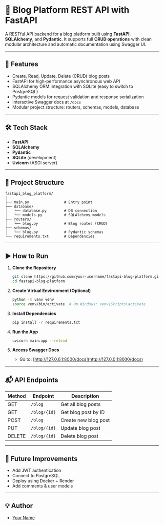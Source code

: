 # 📝 Blog Platform REST API with FastAPI

A RESTful API backend for a blog platform built using **FastAPI**, **SQLAlchemy**, and **Pydantic**. It supports full **CRUD operations** with clean modular architecture and automatic documentation using Swagger UI.

---

## 🚀 Features

- Create, Read, Update, Delete (CRUD) blog posts
- FastAPI for high-performance asynchronous web API
- SQLAlchemy ORM integration with SQLite (easy to switch to PostgreSQL)
- Pydantic models for request validation and response serialization
- Interactive Swagger docs at `/docs`
- Modular project structure: routers, schemas, models, database

---

## 🛠 Tech Stack

- **FastAPI**
- **SQLAlchemy**
- **Pydantic**
- **SQLite** (development)
- **Uvicorn** (ASGI server)

---

## 📂 Project Structure

```
fastapi_blog_platform/
│
├── main.py                # Entry point
├── database/
│   └── database.py        # DB connection
│   └── models.py          # SQLAlchemy models
├── routers/
│   └── blog.py            # Blog routes (CRUD)
├── schemas/
│   └── blog.py            # Pydantic schemas
└── requirements.txt       # Dependencies
```

---

## ▶️ How to Run

1. **Clone the Repository**
   ```bash
   git clone https://github.com/your-username/fastapi-blog-platform.git
   cd fastapi-blog-platform
   ```

2. **Create Virtual Environment (Optional)**
   ```bash
   python -m venv venv
   source venv/bin/activate  # On Windows: venv\Scripts\activate
   ```

3. **Install Dependencies**
   ```bash
   pip install -r requirements.txt
   ```

4. **Run the App**
   ```bash
   uvicorn main:app --reload
   ```

5. **Access Swagger Docs**
   - Go to: [http://127.0.0.1:8000/docs](http://127.0.0.1:8000/docs)

---

## 📬 API Endpoints

| Method | Endpoint        | Description             |
|--------|-----------------|-------------------------|
| GET    | `/blog`         | Get all blog posts      |
| GET    | `/blog/{id}`    | Get blog post by ID     |
| POST   | `/blog`         | Create new blog post    |
| PUT    | `/blog/{id}`    | Update blog post        |
| DELETE | `/blog/{id}`    | Delete blog post        |

---

## 🔧 Future Improvements

- Add JWT authentication
- Connect to PostgreSQL
- Deploy using Docker + Render
- Add comments & user models

---

## 💡 Author

- [Your Name](https://www.linkedin.com/in/your-profile)
